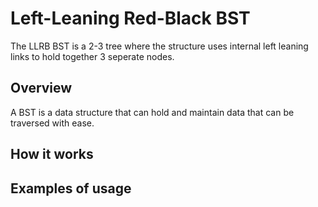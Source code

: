 # Left-Leaning Red-Black BST

The LLRB BST is a 2-3 tree where the structure uses internal left leaning links to hold together 3 seperate nodes. 

## Overview

A BST is a data structure that can hold and maintain data that can be traversed with ease. 

## How it works


## Examples of usage


